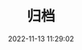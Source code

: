 ---
#页面标题
title: 归档
#页面创建时间
date: 2022-11-13 11:29:02
#页面类型
type: "archives"
#页面更新时间
updated: 2022-11-13 11:29:02
#页面评论模块
comments: false
#页面描述
description: archives
#页面关键字
keywords: archives
#顶部图片
top_img: 
#显示数学公式
mathjax: 
#显示katex
katex:
#显示侧边栏
aside: false
#显示aplayer的js和css
aplayer:
#代码块是否折叠
highlight_shrink: 
---